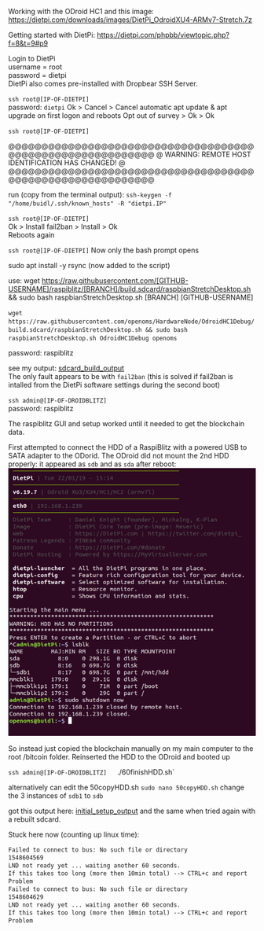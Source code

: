 Working with the ODroid HC1 and this image: https://dietpi.com/downloads/images/DietPi_OdroidXU4-ARMv7-Stretch.7z

Getting started with DietPi: https://dietpi.com/phpbb/viewtopic.php?f=8&t=9#p9

Login to DietPi  
username = root  
password = dietpi  
DietPi also comes pre-installed with Dropbear SSH Server.

`ssh root@[IP-OF-DIETPI]`  
password: `dietpi`
Ok > Cancel > Cancel
automatic apt update & apt upgrade on first logon and reboots
Opt out of survey > Ok > Ok

`ssh root@[IP-OF-DIETPI]`

@@@@@@@@@@@@@@@@@@@@@@@@@@@@@@@@@@@@@@@@@@@@@@@@@@@@@@@@@@@
@    WARNING: REMOTE HOST IDENTIFICATION HAS CHANGED!     @
@@@@@@@@@@@@@@@@@@@@@@@@@@@@@@@@@@@@@@@@@@@@@@@@@@@@@@@@@@@

run (copy from the terminal output): `ssh-keygen -f "/home/buidl/.ssh/known_hosts" -R "dietpi.IP"`

`ssh root@[IP-OF-DIETPI]`  
Ok > Install fail2ban > Install > Ok  
Reboots again

`ssh root@[IP-OF-DIETPI]`
Now only the bash prompt opens

sudo apt install -y rsync (now added to the script)

use: wget https://raw.githubusercontent.com/[GITHUB-USERNAME]/raspiblitz/[BRANCH]/build.sdcard/raspbianStretchDesktop.sh && sudo bash raspbianStretchDesktop.sh [BRANCH] [GITHUB-USERNAME]

`wget https://raw.githubusercontent.com/openoms/HardwareNode/OdroidHC1Debug/build.sdcard/raspbianStretchDesktop.sh && sudo bash raspbianStretchDesktop.sh OdroidHC1Debug openoms`

password: raspiblitz

see my output: [sdcard_build_output](sdcard_build_output.html)  
The only fault appears to be with `fail2ban`
(this is solved if fail2ban is intalled from the DietPi software settings during the second boot)
 
`ssh admin@[IP-OF-DROIDBLITZ]`  
password: raspiblitz

The raspiblitz GUI and setup worked until it needed to get the blockchain data.

First attempted to connect the HDD of a RaspiBlitz with a powered USB to SATA adapter to the ODorid. 
The ODroid did not mount the 2nd HDD properly:
it appeared as `sdb` and as `sda` after reboot:
![](after_reboot_with_2nd_HDD.png)

So instead just copied the blockchain manually on my main computer to the root /bitcoin folder. Reinserted the HDD to the ODroid and booted up

 
`ssh admin@[IP-OF-DROIDBLITZ]  
`./60finishHDD.sh` 

alternatively can edit the 50copyHDD.sh
`sudo nano 50copyHDD.sh`
change the 3 instances of `sdb1` to `sdb`


got this output here: [initial_setup_output](initial_setup_output.html)
and the same when tried again with a rebuilt sdcard.

Stuck here now (counting up linux time): 
```
Failed to connect to bus: No such file or directory
1548604569
LND not ready yet ... waiting another 60 seconds.
If this takes too long (more then 10min total) --> CTRL+c and report Problem
Failed to connect to bus: No such file or directory
1548604629
LND not ready yet ... waiting another 60 seconds.
If this takes too long (more then 10min total) --> CTRL+c and report Problem

```

